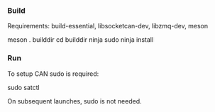 ### Build

Requirements: build-essential, libsocketcan-dev, libzmq-dev, meson

meson . builddir
cd builddir
ninja
sudo ninja install

### Run

To setup CAN sudo is required:

sudo satctl

On subsequent launches, sudo is not needed.

